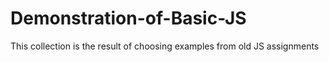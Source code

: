 # Demonstration-of-Basic-JS
This collection is the result of choosing examples from old JS assignments
